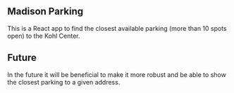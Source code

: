 ## Madison Parking

This is a React app to find the closest available parking (more than 10 spots open) to the Kohl Center. 

## Future
In the future it will be beneficial to make it more robust and be able to show the closest parking to a given address.
